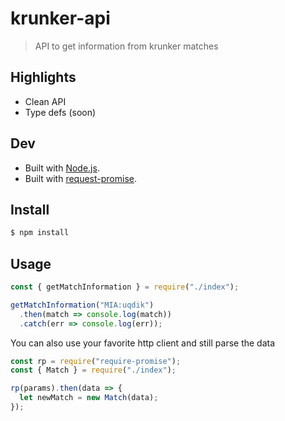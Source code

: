 # krunker-api

> API to get information from krunker matches

## Highlights

- Clean API
- Type defs (soon)

## Dev

- Built with [Node.js](https://nodejs.org/en/).
- Built with [request-promise](https://www.npmjs.com/package/request-promise).

## Install

```bash
$ npm install
```

## Usage

```js
const { getMatchInformation } = require("./index");

getMatchInformation("MIA:uqdik")
  .then(match => console.log(match))
  .catch(err => console.log(err));
```

You can also use your favorite http client and still parse the data

```js
const rp = require("require-promise");
const { Match } = require("./index");

rp(params).then(data => {
  let newMatch = new Match(data);
});
```
